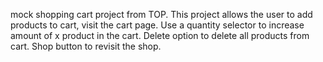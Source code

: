 mock shopping cart project from TOP. This project allows the user to add products to cart, visit the cart page. Use a quantity selector to increase amount of x product in the cart. Delete option to delete all products from cart. Shop button to revisit the shop. 
